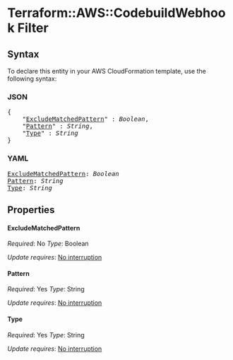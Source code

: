 # Terraform::AWS::CodebuildWebhook Filter

## Syntax

To declare this entity in your AWS CloudFormation template, use the following syntax:

### JSON

<pre>
{
    "<a href="#excludematchedpattern" title="ExcludeMatchedPattern">ExcludeMatchedPattern</a>" : <i>Boolean</i>,
    "<a href="#pattern" title="Pattern">Pattern</a>" : <i>String</i>,
    "<a href="#type" title="Type">Type</a>" : <i>String</i>
}
</pre>

### YAML

<pre>
<a href="#excludematchedpattern" title="ExcludeMatchedPattern">ExcludeMatchedPattern</a>: <i>Boolean</i>
<a href="#pattern" title="Pattern">Pattern</a>: <i>String</i>
<a href="#type" title="Type">Type</a>: <i>String</i>
</pre>

## Properties

#### ExcludeMatchedPattern

_Required_: No
_Type_: Boolean

_Update requires_: [No interruption](https://docs.aws.amazon.com/AWSCloudFormation/latest/UserGuide/using-cfn-updating-stacks-update-behaviors.html#update-no-interrupt)

#### Pattern

_Required_: Yes
_Type_: String

_Update requires_: [No interruption](https://docs.aws.amazon.com/AWSCloudFormation/latest/UserGuide/using-cfn-updating-stacks-update-behaviors.html#update-no-interrupt)

#### Type

_Required_: Yes
_Type_: String

_Update requires_: [No interruption](https://docs.aws.amazon.com/AWSCloudFormation/latest/UserGuide/using-cfn-updating-stacks-update-behaviors.html#update-no-interrupt)

